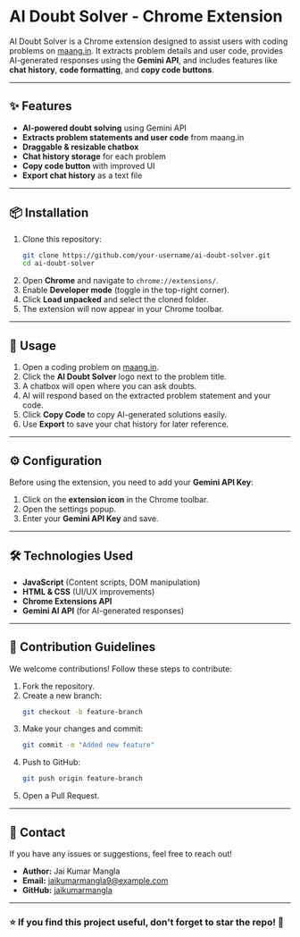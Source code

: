 # AI Doubt Solver - Chrome Extension

AI Doubt Solver is a Chrome extension designed to assist users with coding problems on [maang.in](https://maang.in). It extracts problem details and user code, provides AI-generated responses using the **Gemini API**, and includes features like **chat history**, **code formatting**, and **copy code buttons**.

---

## ✨ Features
- **AI-powered doubt solving** using Gemini API
- **Extracts problem statements and user code** from maang.in
- **Draggable & resizable chatbox**
- **Chat history storage** for each problem
- **Copy code button** with improved UI
- **Export chat history** as a text file

---

## 📦 Installation

1. Clone this repository:
   ```bash
   git clone https://github.com/your-username/ai-doubt-solver.git
   cd ai-doubt-solver
   ```
2. Open **Chrome** and navigate to `chrome://extensions/`.
3. Enable **Developer mode** (toggle in the top-right corner).
4. Click **Load unpacked** and select the cloned folder.
5. The extension will now appear in your Chrome toolbar.

---

## 🚀 Usage
1. Open a coding problem on [maang.in](https://maang.in/problems).
2. Click the **AI Doubt Solver** logo next to the problem title.
3. A chatbox will open where you can ask doubts.
4. AI will respond based on the extracted problem statement and your code.
5. Click **Copy Code** to copy AI-generated solutions easily.
6. Use **Export** to save your chat history for later reference.

---

## ⚙️ Configuration
Before using the extension, you need to add your **Gemini API Key**:
1. Click on the **extension icon** in the Chrome toolbar.
2. Open the settings popup.
3. Enter your **Gemini API Key** and save.

---

## 🛠️ Technologies Used
- **JavaScript** (Content scripts, DOM manipulation)
- **HTML & CSS** (UI/UX improvements)
- **Chrome Extensions API**
- **Gemini AI API** (for AI-generated responses)

---

## 📝 Contribution Guidelines
We welcome contributions! Follow these steps to contribute:
1. Fork the repository.
2. Create a new branch:
   ```bash
   git checkout -b feature-branch
   ```
3. Make your changes and commit:
   ```bash
   git commit -m "Added new feature"
   ```
4. Push to GitHub:
   ```bash
   git push origin feature-branch
   ```
5. Open a Pull Request.

---

## 📧 Contact
If you have any issues or suggestions, feel free to reach out!
- **Author:** Jai Kumar Mangla
- **Email:** jaikumarmangla9@example.com
- **GitHub:** [jaikumarmangla](https://github.com/jaikumarmangla16)

---

### ⭐ If you find this project useful, don't forget to **star** the repo! 🚀

